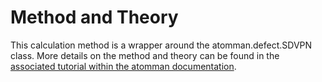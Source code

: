 # Method and Theory

This calculation method is a wrapper around the atomman.defect.SDVPN class.  More details on the method and theory can be found in the [associated tutorial within the atomman documentation](https://www.ctcms.nist.gov/potentials/atomman/tutorial/04.4._Semidiscrete_Variational_Peierls-Nabarro.html).